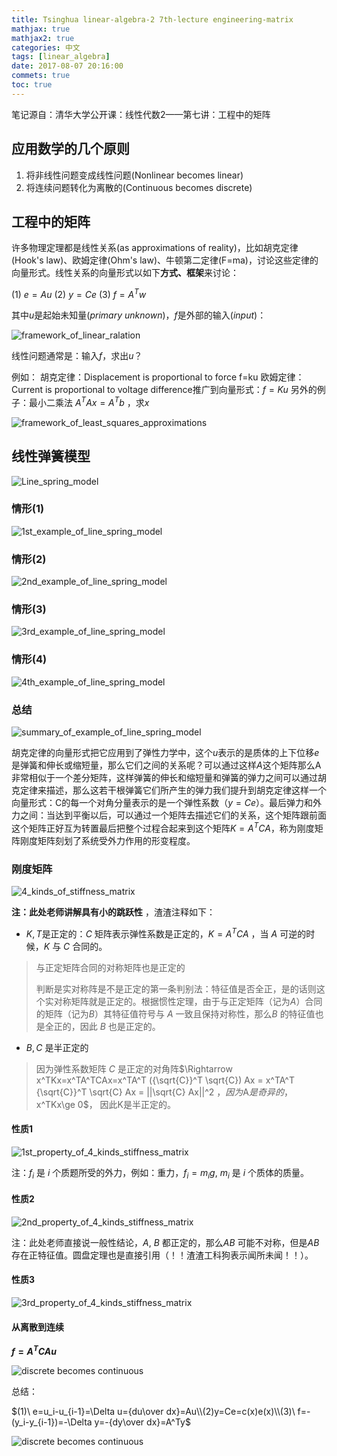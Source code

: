```yaml
---
title: Tsinghua linear-algebra-2 7th-lecture engineering-matrix
mathjax: true
mathjax2: true
categories: 中文
tags: [linear_algebra]
date: 2017-08-07 20:16:00
commets: true
toc: true
---
```


笔记源自：清华大学公开课：线性代数2——第七讲：工程中的矩阵

## 应用数学的几个原则

1.  将非线性问题变成线性问题(Nonlinear becomes linear)
2.  将连续问题转化为离散的(Continuous becomes discrete)

## 工程中的矩阵

许多物理定理都是线性关系(as approximations of reality)，比如胡克定律(Hook's law)、欧姆定律(Ohm's law)、牛顿第二定律(F=ma)，讨论这些定律的向量形式。线性关系的向量形式以如下**方式、框架**来讨论：

$(1)\ e=Au$
$(2)\  y=Ce$
$(3)\ f=A^Tw$

其中$u$是起始未知量$(primary\ unknown)$，$f$是外部的输入$(input)$：

![framework_of_linear_ralation](http://q9kvrafcq.bkt.clouddn.com/gitpage/tsinghua_linear_algebra/2-7/1.png)

线性问题通常是：输入$f$，求出$u$？

例如：
胡克定律：Displacement is proportional to force  f=ku
欧姆定律：Current is proportional to voltage difference推广到向量形式：$f=Ku$
另外的例子：最小二乘法 $A^TAx=A^Tb$ ，求$x$

![framework_of_least_squares_approximations](http://q9kvrafcq.bkt.clouddn.com/gitpage/tsinghua_linear_algebra/2-7/2.png)

## 线性弹簧模型

![Line_spring_model](http://q9kvrafcq.bkt.clouddn.com/gitpage/tsinghua_linear_algebra/2-7/3.png)

### 情形(1)

![1st_example_of_line_spring_model](http://q9kvrafcq.bkt.clouddn.com/gitpage/tsinghua_linear_algebra/2-7/4.png)

### 情形(2)

![2nd_example_of_line_spring_model](http://q9kvrafcq.bkt.clouddn.com/gitpage/tsinghua_linear_algebra/2-7/5.png)

### 情形(3)

![3rd_example_of_line_spring_model](http://q9kvrafcq.bkt.clouddn.com/gitpage/tsinghua_linear_algebra/2-7/6.png)

### 情形(4)

![4th_example_of_line_spring_model](http://q9kvrafcq.bkt.clouddn.com/gitpage/tsinghua_linear_algebra/2-7/7.png)

### 总结

![summary_of_example_of_line_spring_model](http://q9kvrafcq.bkt.clouddn.com/gitpage/tsinghua_linear_algebra/2-7/8.png)

胡克定律的向量形式把它应用到了弹性力学中，这个$u$表示的是质体的上下位移$e$是弹簧和伸长或缩短量，那么它们之间的关系呢？可以通过这样$A$这个矩阵那么A非常相似于一个差分矩阵，这样弹簧的伸长和缩短量和弹簧的弹力之间可以通过胡克定律来描述，那么这若干根弹簧它们所产生的弹力我们提升到胡克定律这样一个向量形式：C的每一个对角分量表示的是一个弹性系数（$y=Ce$）。最后弹力和外力之间：当达到平衡以后，可以通过一个矩阵去描述它们的关系，这个矩阵跟前面这个矩阵正好互为转置最后把整个过程合起来到这个矩阵$K=A^TCA$，称为刚度矩阵刚度矩阵刻划了系统受外力作用的形变程度。

### 刚度矩阵

![4_kinds_of_stiffness_matrix](http://q9kvrafcq.bkt.clouddn.com/gitpage/tsinghua_linear_algebra/2-7/9.png)

**注：此处老师讲解具有小的跳跃性** ，渣渣注释如下：

-   $K,T$是正定的：$C$ 矩阵表示弹性系数是正定的，$K=A^TCA$ ，当 $A$ 可逆的时候，$K$ 与 $C$ 合同的。

>与正定矩阵合同的对称矩阵也是正定的
>
>​	判断是实对称阵是不是正定的第一条判别法：特征值是否全正，是的话则这个实对称矩阵就是正定的。根据惯性定理，由于与正定矩阵（记为$A$）合同的矩阵（记为$B$）其特征值符号与 $A$ 一致且保持对称性，那么$B$ 的特征值也是全正的，因此 $B$ 也是正定的。

-   $B, C$ 是半正定的

>   因为弹性系数矩阵 $C$ 是正定的对角阵$\Rightarrow x^TKx=x^TA^TCAx=x^TA^T ({\sqrt{C}}^T \sqrt{C}) Ax = x^TA^T {\sqrt{C}}^T \sqrt{C} Ax = ||\sqrt{C} Ax||^2 $，因为$A$是奇异的，$x^TKx\ge 0$， 因此K是半正定的。

#### 性质1

![1st_property_of_4_kinds_stiffness_matrix](http://q9kvrafcq.bkt.clouddn.com/gitpage/tsinghua_linear_algebra/2-7/10.png)

注：$f_i$ 是 $i$ 个质题所受的外力，例如：重力，$f_i=m_ig,\ m_i$ 是 $i$ 个质体的质量。

#### 性质2

![2nd_property_of_4_kinds_stiffness_matrix](http://q9kvrafcq.bkt.clouddn.com/gitpage/tsinghua_linear_algebra/2-7/11.png)

注：此处老师直接说一般性结论，$A, \ B$ 都正定的，那么$AB$ 可能不对称，但是$AB$ 存在正特征值。圆盘定理也是直接引用（！！渣渣工科狗表示闻所未闻！！）。

#### 性质3

![3rd_property_of_4_kinds_stiffness_matrix](http://q9kvrafcq.bkt.clouddn.com/gitpage/tsinghua_linear_algebra/2-7/12.png)

#### 从离散到连续

**$f=A^TCAu$**

![discrete becomes continuous](http://q9kvrafcq.bkt.clouddn.com/gitpage/tsinghua_linear_algebra/2-7/13.png)

总结：

$(1)\ e=u_i-u_{i-1}=\Delta u={du\over dx}=Au\\(2)y=Ce=c(x)e(x)\\(3)\ f=-(y_i-y_{i-1})=-\Delta y=-{dy\over dx}=A^Ty$

![discrete becomes continuous](http://q9kvrafcq.bkt.clouddn.com/gitpage/tsinghua_linear_algebra/2-7/14.png)
